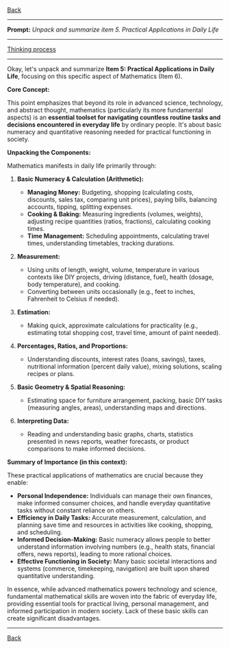 [Back](../README.md)

---

**Prompt:** *Unpack and summarize item 5. Practical Applications in Daily Life*

---

[Thinking process](thoughts.md)

---

Okay, let's unpack and summarize **Item 5: Practical Applications in Daily Life**, focusing on this specific aspect of Mathematics (Item 6).

**Core Concept:**

This point emphasizes that beyond its role in advanced science, technology, and abstract thought, mathematics (particularly its more fundamental aspects) is an **essential toolset for navigating countless routine tasks and decisions encountered in everyday life** by ordinary people. It's about basic numeracy and quantitative reasoning needed for practical functioning in society.

**Unpacking the Components:**

Mathematics manifests in daily life primarily through:

1.  **Basic Numeracy & Calculation (Arithmetic):**
    *   **Managing Money:** Budgeting, shopping (calculating costs, discounts, sales tax, comparing unit prices), paying bills, balancing accounts, tipping, splitting expenses.
    *   **Cooking & Baking:** Measuring ingredients (volumes, weights), adjusting recipe quantities (ratios, fractions), calculating cooking times.
    *   **Time Management:** Scheduling appointments, calculating travel times, understanding timetables, tracking durations.

2.  **Measurement:**
    *   Using units of length, weight, volume, temperature in various contexts like DIY projects, driving (distance, fuel), health (dosage, body temperature), and cooking.
    *   Converting between units occasionally (e.g., feet to inches, Fahrenheit to Celsius if needed).

3.  **Estimation:**
    *   Making quick, approximate calculations for practicality (e.g., estimating total shopping cost, travel time, amount of paint needed).

4.  **Percentages, Ratios, and Proportions:**
    *   Understanding discounts, interest rates (loans, savings), taxes, nutritional information (percent daily value), mixing solutions, scaling recipes or plans.

5.  **Basic Geometry & Spatial Reasoning:**
    *   Estimating space for furniture arrangement, packing, basic DIY tasks (measuring angles, areas), understanding maps and directions.

6.  **Interpreting Data:**
    *   Reading and understanding basic graphs, charts, statistics presented in news reports, weather forecasts, or product comparisons to make informed decisions.

**Summary of Importance (in this context):**

These practical applications of mathematics are crucial because they enable:

*   **Personal Independence:** Individuals can manage their own finances, make informed consumer choices, and handle everyday quantitative tasks without constant reliance on others.
*   **Efficiency in Daily Tasks:** Accurate measurement, calculation, and planning save time and resources in activities like cooking, shopping, and scheduling.
*   **Informed Decision-Making:** Basic numeracy allows people to better understand information involving numbers (e.g., health stats, financial offers, news reports), leading to more rational choices.
*   **Effective Functioning in Society:** Many basic societal interactions and systems (commerce, timekeeping, navigation) are built upon shared quantitative understanding.

In essence, while advanced mathematics powers technology and science, fundamental mathematical skills are woven into the fabric of everyday life, providing essential tools for practical living, personal management, and informed participation in modern society. Lack of these basic skills can create significant disadvantages.

---

[Back](../README.md)
